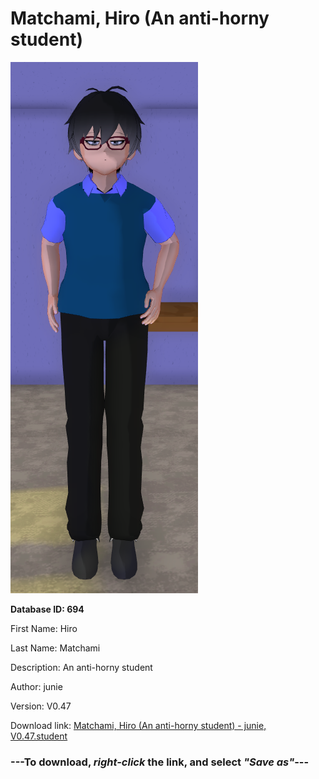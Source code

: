 # Matchami, Hiro (An anti-horny student)

<img src="https://raw.githubusercontent.com/Arbiter1223/Daigaku-Gurashi-Custom-Students/master/Students/Files/Matchami%2C%20Hiro%20(An%20anti-horny%20student).png" title="Matchami, Hiro (An anti-horny student) - junie, V0.47">

**Database ID: 694**

First Name: Hiro

Last Name: Matchami

Description: An anti-horny student

Author: junie

Version: V0.47

Download link: <a href="https://raw.githubusercontent.com/Arbiter1223/Daigaku-Gurashi-Custom-Students/master/Students/Files/Matchami%2C%20Hiro%20(An%20anti-horny%20student)%20-%20junie%2C%20V0.47.student">Matchami, Hiro (An anti-horny student) - junie, V0.47.student</a>

### ---**To download, _right-click_ the link, and select _"Save as"_**---
